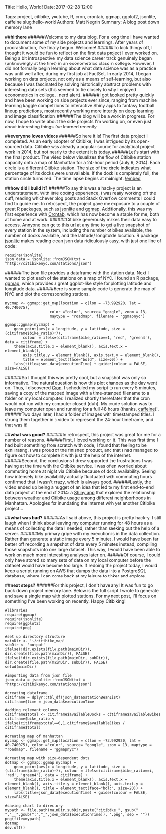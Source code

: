 Title: Hello, World!
Date: 2017-02-28 12:00
<!-- Category: Pelican -->
Tags: project, citibike, youtube, R, cron, crontab, ggmap, ggplot2, jsonlite, caffeine
slug:hello-world
Authors: Matt Negrin
Summary: A blog post down memory lane



##**hi there**
######Welcome to my data blog. For a long time I have wanted to document some of my side projects and learnings. After years of procrastination, I've finally begun. Welcome!
######To kick things off, I thought it would be fun to reflect on the first data project I ever worked on. Being a bit introspective, my data science career track genuinely began (unknowingly at the time) in an econometrics class in college. However, I did not formally begin learning about what data science was as a practice was until well after, during my first job at FactSet. In early 2014, I began working on data projects, not only as a means of self-learning, but also because I was fascinated by solving historically abstract problems with interesting data sets (this seemed to tie closely to why I enjoyed econometrics in college... nerd alert).
######I got hooked pretty quickly and have been working on side projects ever since, ranging from machine learning kaggle competitions to interactive Shiny apps to fantasy football lineup predictions, most recently working more intently on deep learning and image classification. 
######The blog will be a work in progress. For now, I hope to write about the side projects I'm working on, or even just about interesting things I've learned recently.


##**everyone loves videos**
######So here it is! The first data project I completed. As an early adopter of Citibike, I was intrigued by its open-sourced data. Citibike was already a popular source for analytical project work in 2014, but not nearly to the extent it is today. 
######Let's start with the final product. The video below visualizes the flow of Citibike station capacity onto a map of Manhattan for a 24-hour period (July 9, 2014). Each circle is a different Citibike station. The size of the circle indicates what percentage of its docks were unavailable. If the dock is completely full, the station circle turns red. The time lapse begins at midnight.
[!embed](http://www.youtube.com/watch?v=QxiTnqGxnZg)


##**how did i build it?**
######To say this was a hack-y project is an understatement. With little coding experience, I was really working off the cuff, reading whichever blog posts and Stack Overflow comments I could find to guide me. In retrospect, the project gave me exposure to a couple of great R packages, such as <a href="https://cran.r-project.org/web/packages/jsonlite/jsonlite.pdf" target="_blank">jsonlite</a> and <a href="https://cran.r-project.org/web/packages/ggmap/ggmap.pdf" target="_blank">ggmap</a>. Additionally, this was my first experience with <a href="http://crontab.org/" target="_blank">Crontab</a>, which has now become a staple for me, both at home and at work.
######Citibike generously makes their data easy to access. Annyone can go to <a href="http://citibikenyc.com/stations/json" target="_blank">this url</a> at any time to get a live snapshot of every station in the system, including the number of bikes available, the number of docks available, and the latitude/ longitutde location. R package <a href="https://cran.r-project.org/web/packages/jsonlite/jsonlite.pdf" target="_blank">jsonlite</a> makes reading clean json data ridiculously easy, with just one line of code:

```
require(jsonlite)  
json_data = jsonlite::fromJSON(txt = "http://citibikenyc.com/stations/json")
```

######The json file provides a dataframe with the station data. Next I wanted to plot each of the stations on a map of NYC. I found an R package, <a href="https://cran.r-project.org/web/packages/ggmap/ggmap.pdf" target="_blank">ggmap</a>, which provides a great ggplot-like style for plotting latitude and longitude data. 
######Here is some sample code to generate the map of NYC and plot the corresponding stations.

```
nycmap <- ggmap::get_map(location = c(lon = -73.992920, lat = 40.740075),  
                    color ="color", source= "google", zoom = 13,  
                    maptype = "roadmap", filename = "ggmapnyc")

ggmap::ggmap(nycmap) +  
    geom_point(aes(x = longitude, y = latitude, size = (citiframe$bike_ratio)*7),  
        colour = ifelse(citiframe$bike_ratio==1, 'red', 'green4'), data = citiframe) +  
    theme(axis.title.x = element_blank(), axis.text.x = element_blank(), 
        axis.title.y = element_blank(), axis.text.y = element_blank(), 
        title = element_text(face="bold", size=20)) +  
    labs(title=json_data$executionTime) + guides(colour = FALSE, size=FALSE)  
```

######So I thought this was pretty cool, but a snapshot was only so informative. The natural question is how this plot changes as the day went on. Thus, I discovered <a href="http://crontab.org/" target="_blank">Cron</a>. I scheduled my script to run every 5 minutes, saving a copy of the mapped image with a time-stamped filename to a folder on my local computer. I realized shortly thereafater that the cron would not run with my computer closed (duh). My crude solution was to leave my computer open and running for a full 48 hours (thanks, <a href="http://lightheadsw.com/caffeine/" target="_blank">caffeine</a>)!.
######Two days later, I had a folder of images with timestamped titles. I strung them together in a video to represent the 24-hour timeframe, and that was it!


##**what was good?**
######In retrospect, this project was great for me for a number of reasons. 
######First, I loved working on it. This was first time I had built something from scratch with code, I found that feeling to be exhilirating. I was proud of the finished product, and that I had managed to figure out how to complete it with just the help of the internet.
######Second, the conclusions I drew supported the frustrations I was having at the time with the Citibike service. I was often worried about commuting home at night via Citibike because of dock availability. Seeing how intensely bike availability actually fluctuated with commuting hours confirmed that I wasn't crazy, which is always good. 
######Lastly, the video ended up being a nugget of an idea that led to my first end-to-end data project at the end of 2014: a <a href="" target="_blank"></a>[Shiny app](https://mattnegrin.shinyapps.io/citibike/) that explored the relationship between weather and Citibike usage among different neighborhoods in Manhattan. Apologies for inundating the internet with yet another Citibike project...


##**what was bad?**
######As I said above, this project is pretty hack-y. I still laugh when I think about leaving my computer running for 48 hours as a means of collecting the data I needed, rather than seeking out the help of a server.
######My primary gripe with my execution is in the data collection. Rather than generate a static image every 5 minutes, I would have been far better off recording a snapshot of data every 5 minutes instead, compiling those snapshots into one large dataset. This way, I would have been able to work on much more interesting analyses later on.
######Of course, I could only have stored so many sets of data on my local computer before the dataset would have become too large. If redoing the project today, I would keep a script running on AWS that dumps the data into a PostgreSQL database, where I can come back at my leisure to tinker and explore.


##**next steps?**
######For this project, I don't have any! It was fun to go back down project memory lane. Below is the full script I wrote to generate and save a single map with plotted stations. For my next post, I'll focus on something I've been working on recently. Happy Citibiking!

```
#libraries
require(ggmap)
require(jsonlite)
require(ggplot2)
require(png)

#set up directory structure
mainDir <- '~/citibike_map'
subDir <- 'output'
ifelse(!dir.exists(file.path(mainDir)), dir.create(file.path(mainDir)), FALSE)
ifelse(!dir.exists(file.path(mainDir, subDir)), dir.create(file.path(mainDir, subDir)), FALSE)
setwd(mainDir)

#importing data from json file
json_data = jsonlite::fromJSON(txt = "http://citibikenyc.com/stations/json")

#creating dataframe
citiframe = dplyr::tbl_df(json_data$stationBeanList)
citiframe$time = json_data$executionTime

#adding relevant columns
citiframe$total <- citiframe$availableDocks + citiframe$availableBikes
citiframe$bike_ratio <- ifelse(citiframe$total==0,1,citiframe$availableBikes / citiframe$total)

#creating map of manhattan
nycmap <- ggmap::get_map(location = c(lon = -73.992920, lat = 40.740075), color ="color", source= "google", zoom = 13, maptype = "roadmap", filename = "ggmapnyc")

#creating map with size-dependent dots
dotmap <- ggmap::ggmap(nycmap) + 
    geom_point(aes(x = longitude, y = latitude, size = (citiframe$bike_ratio)*7), colour = ifelse(citiframe$bike_ratio==1, 'red', 'green4'), data = citiframe) + 
    theme(axis.title.x = element_blank(), axis.text.x = element_blank(), axis.title.y = element_blank(), axis.text.y = element_blank(), title = element_text(face="bold", size=20)) +
    labs(title=json_data$executionTime) + guides(colour = FALSE, size=FALSE)

#saving chart to directory
mypath <- file.path(mainDir,subDir,paste("citibike_", gsub(" ","__",gsub(":","_",json_data$executionTime)), ".png", sep = ""))
png(file=mypath)
dotmap
dev.off()
```
